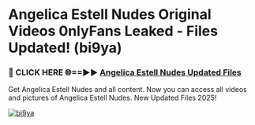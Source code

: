 # Angelica Estell Nudes Original Videos 0nlyFans Leaked - Files Updated! (bi9ya)

<h3>🔴 CLICK HERE 🌐==►► <a href="https://tinyurl.com/5h6xmrr3" rel="nofollow">Angelica Estell Nudes Updated Files</a></h3>

Get Angelica Estell Nudes and all content. Now you can access all videos and pictures of Angelica Estell Nudes. New Updated Files 2025!

[![bi9ya](https://i.imgur.com/KVD873Z.gif)](https://tinyurl.com/5h6xmrr3)
